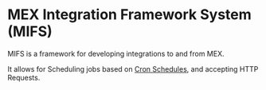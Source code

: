 # MEX Integration Framework System (MIFS)

MIFS is a framework for developing integrations to and from MEX.

It allows for Scheduling jobs based on [Cron Schedules](https://en.wikipedia.org/wiki/Cron), and accepting HTTP Requests.

